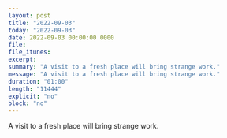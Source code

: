 ```yaml
---
layout: post
title: "2022-09-03"
today: "2022-09-03"
date: 2022-09-03 00:00:00 0000
file:
file_itunes:
excerpt:
summary: "A visit to a fresh place will bring strange work."
message: "A visit to a fresh place will bring strange work."
duration: "01:00"
length: "11444"
explicit: "no"
block: "no"
---
```

A visit to a fresh place will bring strange work.


